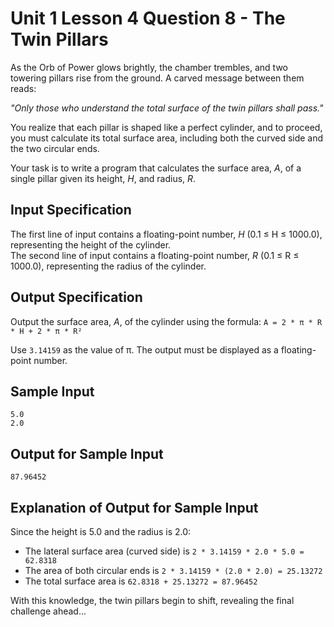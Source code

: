 # Unit 1 Lesson 4 Question 8 - The Twin Pillars  

As the Orb of Power glows brightly, the chamber trembles, and two towering pillars rise from the ground. A carved message between them reads:  

*"Only those who understand the total surface of the twin pillars shall pass."*  

You realize that each pillar is shaped like a perfect cylinder, and to proceed, you must calculate its total surface area, including both the curved side and the two circular ends.  

Your task is to write a program that calculates the surface area, *A*, of a single pillar given its height, *H*, and radius, *R*.  

## Input Specification  

The first line of input contains a floating-point number, *H* (0.1 ≤ H ≤ 1000.0), representing the height of the cylinder.  
The second line of input contains a floating-point number, *R* (0.1 ≤ R ≤ 1000.0), representing the radius of the cylinder.  

## Output Specification  

Output the surface area, *A*, of the cylinder using the formula: `A = 2 * π * R * H + 2 * π * R²`

Use `3.14159` as the value of π. The output must be displayed as a floating-point number.  

## Sample Input

```
5.0
2.0
```

## Output for Sample Input

```
87.96452
```

## Explanation of Output for Sample Input  

Since the height is 5.0 and the radius is 2.0:  

- The lateral surface area (curved side) is `2 * 3.14159 * 2.0 * 5.0 = 62.8318`  
- The area of both circular ends is `2 * 3.14159 * (2.0 * 2.0) = 25.13272`  
- The total surface area is `62.8318 + 25.13272 = 87.96452`  

With this knowledge, the twin pillars begin to shift, revealing the final challenge ahead...
